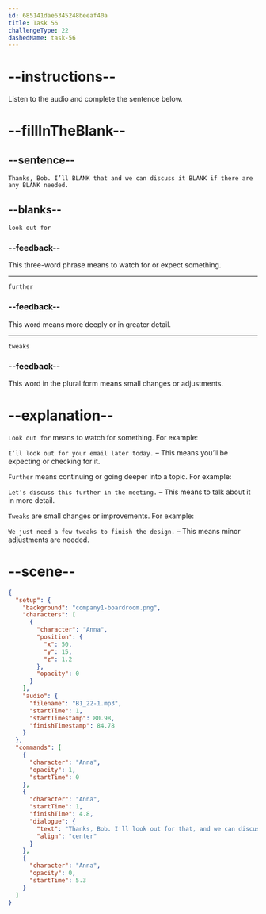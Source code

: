 ```yaml
---
id: 685141dae6345248beeaf40a
title: Task 56
challengeType: 22
dashedName: task-56
---
```


<!-- (Audio) Anna: Thanks, Bob. I’ll look out for that and we can discuss it further if there are any tweaks needed. -->

# --instructions--

Listen to the audio and complete the sentence below.

# --fillInTheBlank--

## --sentence--

`Thanks, Bob. I’ll BLANK that and we can discuss it BLANK if there are any BLANK needed.`

## --blanks--

`look out for`

### --feedback--

This three-word phrase means to watch for or expect something.

---

`further`

### --feedback--

This word means more deeply or in greater detail.

---

`tweaks`

### --feedback--

This word in the plural form means small changes or adjustments.

# --explanation--

`Look out for` means to watch for something. For example:  

`I’ll look out for your email later today.` – This means you’ll be expecting or checking for it.

`Further` means continuing or going deeper into a topic. For example:  

`Let’s discuss this further in the meeting.` – This means to talk about it in more detail.

`Tweaks` are small changes or improvements. For example:  

`We just need a few tweaks to finish the design.` – This means minor adjustments are needed.

# --scene--

```json
{
  "setup": {
    "background": "company1-boardroom.png",
    "characters": [
      {
        "character": "Anna",
        "position": {
          "x": 50,
          "y": 15,
          "z": 1.2
        },
        "opacity": 0
      }
    ],
    "audio": {
      "filename": "B1_22-1.mp3",
      "startTime": 1,
      "startTimestamp": 80.98,
      "finishTimestamp": 84.78
    }
  },
  "commands": [
    {
      "character": "Anna",
      "opacity": 1,
      "startTime": 0
    },
    {
      "character": "Anna",
      "startTime": 1,
      "finishTime": 4.8,
      "dialogue": {
        "text": "Thanks, Bob. I'll look out for that, and we can discuss it further if there are any tweaks needed.",
        "align": "center"
      }
    },
    {
      "character": "Anna",
      "opacity": 0,
      "startTime": 5.3
    }
  ]
}
```
